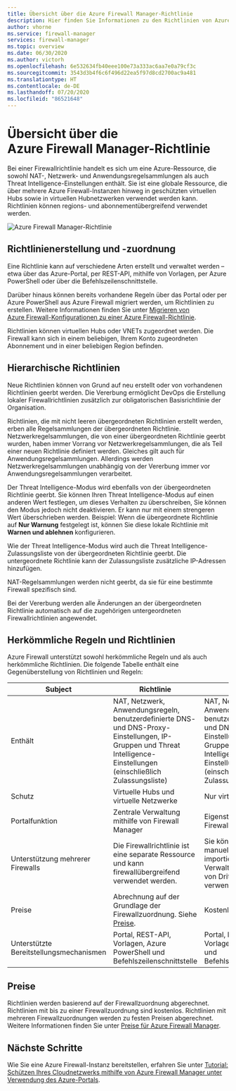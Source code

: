```yaml
---
title: Übersicht über die Azure Firewall Manager-Richtlinie
description: Hier finden Sie Informationen zu den Richtlinien von Azure Firewall Manager.
author: vhorne
ms.service: firewall-manager
services: firewall-manager
ms.topic: overview
ms.date: 06/30/2020
ms.author: victorh
ms.openlocfilehash: 6e532634fb40eee100e73a333ac6aa7e0a79cf3c
ms.sourcegitcommit: 3543d3b4f6c6f496d22ea5f97d8cd2700ac9a481
ms.translationtype: HT
ms.contentlocale: de-DE
ms.lasthandoff: 07/20/2020
ms.locfileid: "86521648"
---
```

# <a name="azure-firewall-manager-policy-overview"></a>Übersicht über die Azure Firewall Manager-Richtlinie

Bei einer Firewallrichtlinie handelt es sich um eine Azure-Ressource, die sowohl NAT-, Netzwerk- und Anwendungsregelsammlungen als auch Threat Intelligence-Einstellungen enthält. Sie ist eine globale Ressource, die über mehrere Azure Firewall-Instanzen hinweg in geschützten virtuellen Hubs sowie in virtuellen Hubnetzwerken verwendet werden kann. Richtlinien können regions- und abonnementübergreifend verwendet werden.

![Azure Firewall Manager-Richtlinie](media/policy-overview/policy-overview.png)

## <a name="policy-creation-and-association"></a>Richtlinienerstellung und -zuordnung

Eine Richtlinie kann auf verschiedene Arten erstellt und verwaltet werden – etwa über das Azure-Portal, per REST-API, mithilfe von Vorlagen, per Azure PowerShell oder über die Befehlszeilenschnittstelle.

Darüber hinaus können bereits vorhandene Regeln über das Portal oder per Azure PowerShell aus Azure Firewall migriert werden, um Richtlinien zu erstellen. Weitere Informationen finden Sie unter [Migrieren von Azure Firewall-Konfigurationen zu einer Azure Firewall-Richtlinie](migrate-to-policy.md). 

Richtlinien können virtuellen Hubs oder VNETs zugeordnet werden. Die Firewall kann sich in einem beliebigen, Ihrem Konto zugeordneten Abonnement und in einer beliebigen Region befinden.

## <a name="hierarchical-policies"></a>Hierarchische Richtlinien

Neue Richtlinien können von Grund auf neu erstellt oder von vorhandenen Richtlinien geerbt werden. Die Vererbung ermöglicht DevOps die Erstellung lokaler Firewallrichtlinien zusätzlich zur obligatorischen Basisrichtlinie der Organisation.

Richtlinien, die mit nicht leeren übergeordneten Richtlinien erstellt werden, erben alle Regelsammlungen der übergeordneten Richtlinie. Netzwerkregelsammlungen, die von einer übergeordneten Richtlinie geerbt wurden, haben immer Vorrang vor Netzwerkregelsammlungen, die als Teil einer neuen Richtlinie definiert werden. Gleiches gilt auch für Anwendungsregelsammlungen. Allerdings werden Netzwerkregelsammlungen unabhängig von der Vererbung immer vor Anwendungsregelsammlungen verarbeitet.

Der Threat Intelligence-Modus wird ebenfalls von der übergeordneten Richtlinie geerbt. Sie können Ihren Threat Intelligence-Modus auf einen anderen Wert festlegen, um dieses Verhalten zu überschreiben, Sie können den Modus jedoch nicht deaktivieren. Er kann nur mit einem strengeren Wert überschrieben werden. Beispiel: Wenn die übergeordnete Richtlinie auf **Nur Warnung** festgelegt ist, können Sie diese lokale Richtlinie mit **Warnen und ablehnen** konfigurieren.

Wie der Threat Intelligence-Modus wird auch die Threat Intelligence-Zulassungsliste von der übergeordneten Richtlinie geerbt. Die untergeordnete Richtlinie kann der Zulassungsliste zusätzliche IP-Adressen hinzufügen.

NAT-Regelsammlungen werden nicht geerbt, da sie für eine bestimmte Firewall spezifisch sind.

Bei der Vererbung werden alle Änderungen an der übergeordneten Richtlinie automatisch auf die zugehörigen untergeordneten Firewallrichtlinien angewendet.

## <a name="traditional-rules-and-policies"></a>Herkömmliche Regeln und Richtlinien

Azure Firewall unterstützt sowohl herkömmliche Regeln und als auch herkömmliche Richtlinien. Die folgende Tabelle enthält eine Gegenüberstellung von Richtlinien und Regeln:


| Subject | Richtlinie  | Regeln |
| ------- | ------- | ----- |
|Enthält     |NAT, Netzwerk, Anwendungsregeln, benutzerdefinierte DNS- und DNS-Proxy-Einstellungen, IP-Gruppen und Threat Intelligence-Einstellungen (einschließlich Zulassungsliste)|NAT, Netzwerk, Anwendungsregeln, benutzerdefinierte DNS- und DNS-Proxy-Einstellungen, IP-Gruppen und Threat Intelligence-Einstellungen (einschließlich Zulassungsliste)|
|Schutz     |Virtuelle Hubs und virtuelle Netzwerke|Nur virtuelle Netzwerke|
|Portalfunktion     |Zentrale Verwaltung mithilfe von Firewall Manager|Eigenständige Firewallumgebung|
|Unterstützung mehrerer Firewalls     |Die Firewallrichtlinie ist eine separate Ressource und kann firewallübergreifend verwendet werden.|Sie können Regeln manuell exportieren und importieren oder Verwaltungslösungen von Drittanbietern verwenden. |
|Preise     |Abrechnung auf der Grundlage der Firewallzuordnung. Siehe [Preise](#pricing).|Kostenlos|
|Unterstützte Bereitstellungsmechanismen     |Portal, REST-API, Vorlagen, Azure PowerShell und Befehlszeilenschnittstelle|Portal, REST-API, Vorlagen, PowerShell und Befehlszeilenschnittstelle |

## <a name="pricing"></a>Preise

Richtlinien werden basierend auf der Firewallzuordnung abgerechnet. Richtlinien mit bis zu einer Firewallzuordnung sind kostenlos. Richtlinien mit mehreren Firewallzuordnungen werden zu festen Preisen abgerechnet. Weitere Informationen finden Sie unter [Preise für Azure Firewall Manager](https://azure.microsoft.com/pricing/details/firewall-manager/).

## <a name="next-steps"></a>Nächste Schritte

Wie Sie eine Azure Firewall-Instanz bereitstellen, erfahren Sie unter [Tutorial: Schützen Ihres Cloudnetzwerks mithilfe von Azure Firewall Manager unter Verwendung des Azure-Portals](secure-cloud-network.md).
